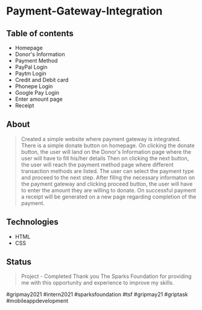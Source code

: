 # Payment-Gateway-Integration

## Table of contents
* Homepage
* Donor's Information
* Payment Method
* PayPal Login
* Paytm Login
* Credit and Debit card
* Phonepe Login
* Google Pay Login
* Enter amount page
* Receipt

## About
> Created a simple website where payment gateway is integrated. There is a simple donate button on homepage. 
On clicking the donate button, the user will land on the Donor's Information page where the user will have to fill his/her details 
Then on clicking the next button, the user will reach the payment method page where different transaction methods are listed. 
The user can select the payment type and proceed to the next step. After fillng the necessary informaton on the payment gateway and clicking proceed button, 
the user will have to enter the amount they are willing to donate. On successful payment a receipt will be generated on a new page regarding completion of the payment.

## Technologies
* HTML
* CSS

## Status
> Project - Completed
Thank you The Sparks Foundation for providing me with this opportunity and experience to improve my skills.

#gripmay2021 #intern2021 #sparksfoundation #tsf
#gripmay21 #griptask #mobileappdevelopment
